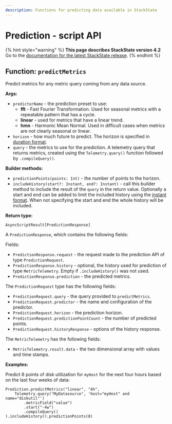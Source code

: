 ```yaml
---
description: Functions for predicting data available in StackState
---
```


# Prediction - script API

{% hint style="warning" %}
**This page describes StackState version 4.2**  
Go to the [documentation for the latest StackState release](https://docs.stackstate.com/).
{% endhint %}

## Function: `predictMetrics`

Predict metrics for any metric query coming from any data source.

**Args:**

* `predictorName` - the prediction preset to use: 
  * **fft** - Fast Fourier Transformation. Used for seasonal metrics with a repeatable pattern that has a cycle.
  * **linear** - used for metrics that have a linear trend.
  * **hmn** - Harmonic Mean Normal. Used in difficult cases when metrics are not clearly seasonal or linear.
* `horizon` - how much future to predict. The horizon is specified in [duration format](time.md).
* `query` - the metrics to use for the prediction. A telemetry query that returns metrics, created using the `Telemetry.query()` function followed by `.compileQuery()`.

**Builder methods:**

* `predictionPoints(points: Int)` - the number of points to the horizon.
* `includeHistory(start?: Instant, end?: Instant)` - call this builder method to include the result of the `query` in the return value. Optionally a start and end can be added to limit the included history using the [instant format](time.md). When not specifying the start and end the whole history will be included.

**Return type:**

`AsyncScriptResult[PredictionResponse]`

A `PredictionResponse`, which contains the following fields:

Fields:

* `PredictionResponse.request` - the request made to the prediction API of type `PredictionRequest`.
* `PredictionResponse.history` - optional, the history used for prediction of type `MetricTelemetry`. Empty if `.includeHistory()` was not used.
* `PredictionResponse.prediction` - the predicted metrics.

The `PredictionRequest` type has the following fields:

* `PredictionRequest.query` - the query provided to `predictMetrics`.
* `PredictionRequest.predictor` - the name and configuration of the predictor.
* `PredictionRequest.horizon` - the prediction horizon.
* `PredictionRequest.predictionPointCount` - the number of predicted points.
* `PredictionRequest.historyResponse` - options of the history response.

The `MetricTelemetry` has the following fields:

* `MetricTelemetry.result.data` - the two dimensional array with values and time stamps.

**Examples:**

Predict 8 points of disk utilization for `myHost` for the next four hours based on the last four weeks of data:

```text
Prediction.predictMetrics("linear", "4h",
    Telemetry.query("MyDatasource", 'host="myHost" and name="diskutil"')
        .metricField("value")
        .start("-4w")
        .compileQuery()
).includeHistory().predictionPoints(8)
```

